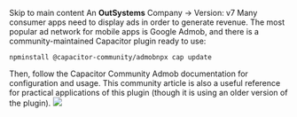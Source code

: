 Skip to main content
An **OutSystems** Company →
Version: v7
Many consumer apps need to display ads in order to generate revenue.
The most popular ad network for mobile apps is Google Admob, and there is a community-maintained Capacitor plugin ready to use:
```
npminstall @capacitor-community/admobnpx cap update
```

Then, follow the Capacitor Community Admob documentation for configuration and usage.
This community article is also a useful reference for practical applications of this plugin (though it is using an older version of the plugin).
![](https://cdn.bizible.com/ipv?_biz_r=&_biz_h=802059049&_biz_u=ed6d98ad223740ddbf99774ce8c4ab02&_biz_l=https%3A%2F%2Fcapacitorjs.com%2Fdocs%2Fguides%2Fads&_biz_t=1739811925831&_biz_i=Ads%20%7C%20Capacitor%20Documentation&_biz_n=33&rnd=408687&cdn_o=a&_biz_z=1739811925832)
